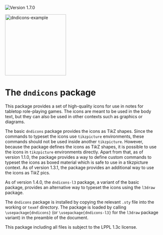 ![Version 1.7.0](https://img.shields.io/badge/version-1.7.0-blue)

<img width="200" alt="dndicons-example" src="https://github.com/jasperhabicht/dndicons/assets/6378801/81a1d0aa-7a4f-4f83-bbdc-3bc3332023b2" /> 

# The `dndicons` package

This package provides a set of high-quality icons for use in notes for tabletop role-playing games. 
The icons are meant to be used in the body text, but they can also be used in other contexts such 
as graphics or diagrams.

The basic `dndicons` package provides the icons as Ti*k*Z shapes. Since the commands to typeset the 
icons use `tikzpicture` environments, these commands should not be used inside another 
`tikzpicture`. However, because the package defines the icons as Ti*k*Z shapes, it is possible to 
use the icons in `tikzpicture` environments directly. Apart from that, as of version 1.1.0, the 
package provides a way to define custom commands to typeset the icons as boxed material which is 
safe to use in a tikzpicture context. As of version 1.3.1, the package provides an additional way 
to use the icons as Ti*k*Z pics. 

As of version 1.4.0, the `dndicons-l3` package, a variant of the basic package, provides an 
alternative way to typeset the icons using the `l3draw` package. 

The `dndicons` package is installed by copying the relevant `.sty` file into the working or `texmf`
directory. The package is loaded by calling `\usepackage{dndicons}` (or 
`\usepackage{dndicons-l3}` for the `l3draw` package variant) in the preamble of the document.

This package including all files is subject to the LPPL 1.3c license.
